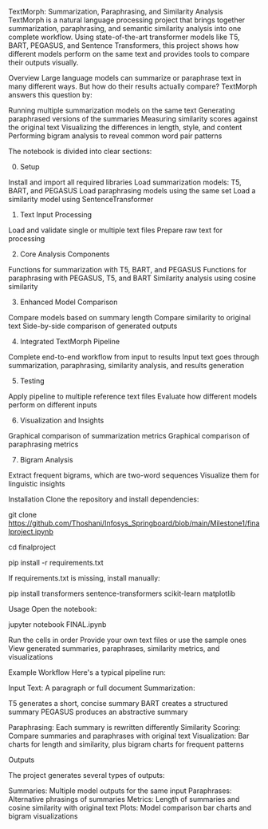 TextMorph: Summarization, Paraphrasing, and Similarity Analysis
TextMorph is a natural language processing project that brings together summarization, paraphrasing, and semantic similarity analysis into one complete workflow.
Using state-of-the-art transformer models like T5, BART, PEGASUS, and Sentence Transformers, this project shows how different models perform on the same text and provides tools to compare their outputs visually.

Overview
Large language models can summarize or paraphrase text in many different ways. But how do their results actually compare?
TextMorph answers this question by:

Running multiple summarization models on the same text
Generating paraphrased versions of the summaries
Measuring similarity scores against the original text
Visualizing the differences in length, style, and content
Performing bigram analysis to reveal common word pair patterns

The notebook is divided into clear sections:

0. Setup

Install and import all required libraries
Load summarization models: T5, BART, and PEGASUS
Load paraphrasing models using the same set
Load a similarity model using SentenceTransformer

1. Text Input Processing

Load and validate single or multiple text files
Prepare raw text for processing

2. Core Analysis Components

Functions for summarization with T5, BART, and PEGASUS
Functions for paraphrasing with PEGASUS, T5, and BART
Similarity analysis using cosine similarity

3. Enhanced Model Comparison

Compare models based on summary length
Compare similarity to original text
Side-by-side comparison of generated outputs

4. Integrated TextMorph Pipeline

Complete end-to-end workflow from input to results
Input text goes through summarization, paraphrasing, similarity analysis, and results generation

5. Testing

Apply pipeline to multiple reference text files
Evaluate how different models perform on different inputs

6. Visualization and Insights

Graphical comparison of summarization metrics
Graphical comparison of paraphrasing metrics

7. Bigram Analysis

Extract frequent bigrams, which are two-word sequences
Visualize them for linguistic insights


Installation
Clone the repository and install dependencies:

git clone https://github.com/Thoshani/Infosys_Springboard/blob/main/Milestone1/finalproject.ipynb

cd finalproject

pip install -r requirements.txt

If requirements.txt is missing, install manually:

pip install transformers sentence-transformers scikit-learn matplotlib


Usage
Open the notebook:

   jupyter notebook FINAL.ipynb

Run the cells in order
Provide your own text files or use the sample ones
View generated summaries, paraphrases, similarity metrics, and visualizations

Example Workflow
Here's a typical pipeline run:

Input Text: A paragraph or full document
Summarization:

T5 generates a short, concise summary
BART creates a structured summary
PEGASUS produces an abstractive summary


Paraphrasing: Each summary is rewritten differently
Similarity Scoring: Compare summaries and paraphrases with original text
Visualization: Bar charts for length and similarity, plus bigram charts for frequent patterns

Outputs

The project generates several types of outputs:

Summaries: Multiple model outputs for the same input
Paraphrases: Alternative phrasings of summaries
Metrics: Length of summaries and cosine similarity with original text
Plots: Model comparison bar charts and bigram visualizations

